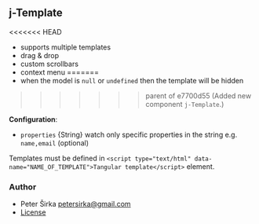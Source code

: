 ## j-Template

<<<<<<< HEAD
- supports multiple templates
- drag & drop
- custom scrollbars
- context menu
=======
- when the model is `null` or `undefined` then the template will be hidden
>>>>>>> parent of e7700d55 (Added new component `j-Template`.)

__Configuration__:

- `properties` {String} watch only specific properties in the string e.g. `name,email` (optional)

Templates must be defined in `<script type="text/html" data-name="NAME_OF_TEMPLATE">Tangular template</script>` element.

### Author

- Peter Širka <petersirka@gmail.com>
- [License](https://www.totaljs.com/license/)